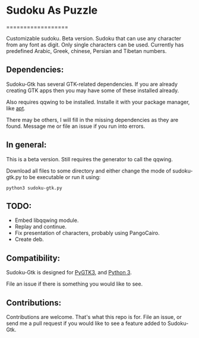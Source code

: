 # Sudoku As Puzzle
==================

Customizable sudoku. Beta version. Sudoku that can use any character from any font as digit. Only single characters can be used. Currently has predefined Arabic, Greek, chinese, Persian and Tibetan numbers.

Dependencies:
-------------

Sudoku-Gtk has several GTK-related dependencies. If you are already creating GTK
apps then you may have some of these installed already.

Also requires qqwing to be installed.
Installe it  with your package manager, like [apt](https://wiki.debian.org/apt-get).

There may be others, I will fill in the missing dependencies as they are found.
Message me or file an issue if you run into errors.

In general:
-----------

This is a beta version. Still requires the generator to call the qqwing.

Download all files to some directory and either change the mode of sudoku-gtk.py to be executable
or run it using:

`python3 sudoku-gtk.py`

TODO:
-----

* Embed libqqwing module.
* Replay and continue.
* Fix presentation of characters, probably using PangoCairo.
* Create deb.

Compatibility:
--------------

Sudoku-Gtk is designed for
[PyGTK3](http://python-gtk-3-tutorial.readthedocs.org/en/latest/install.html),
and [Python 3](https://www.python.org/downloads/).

File an issue if there is something you would like to see.

Contributions:
--------------

Contributions are welcome. That's what this repo is for.
File an issue, or send me a pull request if you would like to see a
feature added to Sudoku-Gtk.

